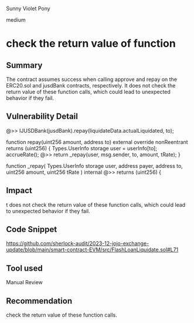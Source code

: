 Sunny Violet Pony

medium

# check the return value of function

## Summary
The contract assumes success when calling approve and repay on the  ERC20.sol   and jusdBank contracts, respectively. It does not check the return value of these function calls, which could lead to unexpected behavior if they fail.
## Vulnerability Detail

  @>>     IJUSDBank(jusdBank).repay(liquidateData.actualLiquidated, to);

  function repay(uint256 amount, address to) external override nonReentrant returns (uint256) {
        Types.UserInfo storage user = userInfo[to];
        accrueRate();
    @>>    return _repay(user, msg.sender, to, amount, tRate);
    }

 function _repay(
        Types.UserInfo storage user,
        address payer,
        address to,
        uint256 amount,
        uint256 tRate
    )
        internal
    @>>    returns (uint256)
    {
## Impact
t does not check the return value of these function calls, which could lead to unexpected behavior if they fail.
## Code Snippet
https://github.com/sherlock-audit/2023-12-jojo-exchange-update/blob/main/smart-contract-EVM/src/FlashLoanLiquidate.sol#L71
## Tool used

Manual Review

## Recommendation
check the return value of these function calls.